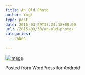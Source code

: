 ```yaml
---
title: An Old Photo
author: Yogi
type: post
date: 2015-03-29T17:24:18+00:00
url: /2015/03/30/an-old-photo/
categories:
  - Jokes

---
```

[<img title="wp-1427649711247" class="alignnone size-full"  alt="image" src="http://www.yogendra.me/wp-content/uploads/2015/03/wpid-wp-1427649711247.jpeg" />][1]

<span class="post_sig">Posted from WordPress for Android</span>

 [1]: http://www.yogendra.me/wp-content/uploads/2015/03/wpid-wp-1427649711247.jpeg